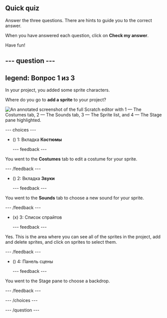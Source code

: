 ## Quick quiz

Answer the three questions. There are hints to guide you to the correct answer.

When you have answered each question, click on **Check my answer**.

Have fun!

--- question ---
---
legend: Вопрос 1 из 3
---

In your project, you added some sprite characters.

Where do you go to **add a sprite** to your project?

![An annotated screenshot of the full Scratch editor with 1 — The Costumes tab, 2 — The Sounds tab, 3 — The Sprite list, and 4 — The Stage pane highlighted.](images/question1.png)

--- choices ---

- () 1: Вкладка **Костюмы**

  --- feedback ---

You went to the **Costumes** tab to edit a costume for your sprite.

  --- /feedback ---

- () 2: Вкладка **Звуки**

  --- feedback ---

You went to the **Sounds** tab to choose a new sound for your sprite.

  --- /feedback ---

- (x) 3: Список спрайтов

  --- feedback ---

Yes. This is the area where you can see all of the sprites in the project, add and delete sprites, and click on sprites to select them.

  --- /feedback ---

- () 4: Панель сцены

  --- feedback ---

You went to the Stage pane to choose a backdrop.

  --- /feedback ---

--- /choices ---

--- /question ---
